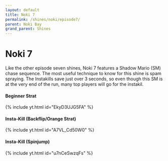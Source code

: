 ```yaml
---
layout: default 
title: Noki 7
permalink: /shines/noki/episode7/
parent: Noki Bay
grand_parent: Shines
---
```


# Noki 7  
Like the other episode seven shines, Noki 7 features a Shadow Mario (SM) chase sequence. The most useful technique to know for this shine is spam spraying. The Instakills save just over 3 seconds, so even though this SM is at the very end of the run, many top players will go for the instakil.

#### Beginner Strat
{% include yt.html id="EkyD3UJG5FA" %}  

#### Insta-Kill (Backflip/Orange Strat)  
{% include yt.html id="A7VL_Cd50W0" %}  

#### Insta-Kill (Spinjump)  
{% include yt.html id="u7nCeSwzqFs" %}  

